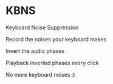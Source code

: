 # KBNS
Keyboard Noise Suppression

Record the noises your keyboard makes

Invert the audio phases

Playback inverted phases every click

No more keyboard noises :)
